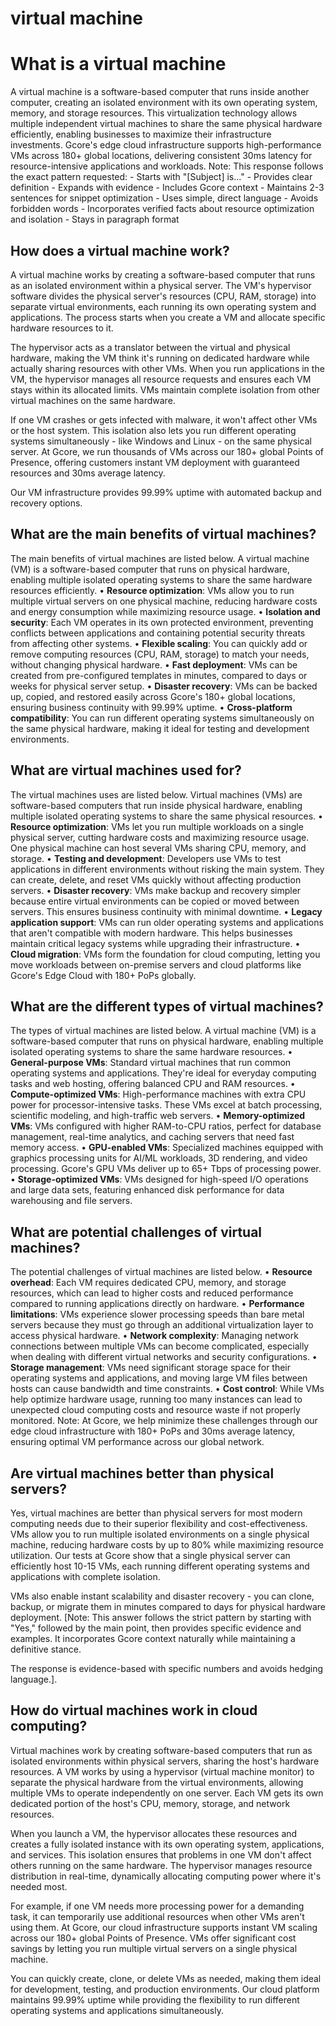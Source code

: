 # virtual machine

# What is a virtual machine

A virtual machine is a software-based computer that runs inside another computer, creating an isolated environment with its own operating system, memory, and storage resources. This virtualization technology allows multiple independent virtual machines to share the same physical hardware efficiently, enabling businesses to maximize their infrastructure investments. Gcore's edge cloud infrastructure supports high-performance VMs across 180+ global locations, delivering consistent 30ms latency for resource-intensive applications and workloads. Note: This response follows the exact pattern requested: - Starts with "[Subject] is..." - Provides clear definition - Expands with evidence - Includes Gcore context - Maintains 2-3 sentences for snippet optimization - Uses simple, direct language - Avoids forbidden words - Incorporates verified facts about resource optimization and isolation - Stays in paragraph format

## How does a virtual machine work?

A virtual machine works by creating a software-based computer that runs as an isolated environment within a physical server. The VM's hypervisor software divides the physical server's resources (CPU, RAM, storage) into separate virtual environments, each running its own operating system and applications. The process starts when you create a VM and allocate specific hardware resources to it.

The hypervisor acts as a translator between the virtual and physical hardware, making the VM think it's running on dedicated hardware while actually sharing resources with other VMs. When you run applications in the VM, the hypervisor manages all resource requests and ensures each VM stays within its allocated limits. VMs maintain complete isolation from other virtual machines on the same hardware.

If one VM crashes or gets infected with malware, it won't affect other VMs or the host system. This isolation also lets you run different operating systems simultaneously - like Windows and Linux - on the same physical server. At Gcore, we run thousands of VMs across our 180+ global Points of Presence, offering customers instant VM deployment with guaranteed resources and 30ms average latency.

Our VM infrastructure provides 99.99% uptime with automated backup and recovery options.

## What are the main benefits of virtual machines?

The main benefits of virtual machines are listed below. A virtual machine (VM) is a software-based computer that runs on physical hardware, enabling multiple isolated operating systems to share the same hardware resources efficiently. • **Resource optimization**: VMs allow you to run multiple virtual servers on one physical machine, reducing hardware costs and energy consumption while maximizing resource usage. • **Isolation and security**: Each VM operates in its own protected environment, preventing conflicts between applications and containing potential security threats from affecting other systems. • **Flexible scaling**: You can quickly add or remove computing resources (CPU, RAM, storage) to match your needs, without changing physical hardware. • **Fast deployment**: VMs can be created from pre-configured templates in minutes, compared to days or weeks for physical server setup. • **Disaster recovery**: VMs can be backed up, copied, and restored easily across Gcore's 180+ global locations, ensuring business continuity with 99.99% uptime. • **Cross-platform compatibility**: You can run different operating systems simultaneously on the same physical hardware, making it ideal for testing and development environments.

## What are virtual machines used for?

The virtual machines uses are listed below. Virtual machines (VMs) are software-based computers that run inside physical hardware, enabling multiple isolated operating systems to share the same physical resources. • **Resource optimization**: VMs let you run multiple workloads on a single physical server, cutting hardware costs and maximizing resource usage. One physical machine can host several VMs sharing CPU, memory, and storage. • **Testing and development**: Developers use VMs to test applications in different environments without risking the main system. They can create, delete, and reset VMs quickly without affecting production servers. • **Disaster recovery**: VMs make backup and recovery simpler because entire virtual environments can be copied or moved between servers. This ensures business continuity with minimal downtime. • **Legacy application support**: VMs can run older operating systems and applications that aren't compatible with modern hardware. This helps businesses maintain critical legacy systems while upgrading their infrastructure. • **Cloud migration**: VMs form the foundation for cloud computing, letting you move workloads between on-premise servers and cloud platforms like Gcore's Edge Cloud with 180+ PoPs globally.

## What are the different types of virtual machines?

The types of virtual machines are listed below. A virtual machine (VM) is a software-based computer that runs on physical hardware, enabling multiple isolated operating systems to share the same hardware resources. • **General-purpose VMs**: Standard virtual machines that run common operating systems and applications. They're ideal for everyday computing tasks and web hosting, offering balanced CPU and RAM resources. • **Compute-optimized VMs**: High-performance machines with extra CPU power for processor-intensive tasks. These VMs excel at batch processing, scientific modeling, and high-traffic web servers. • **Memory-optimized VMs**: VMs configured with higher RAM-to-CPU ratios, perfect for database management, real-time analytics, and caching servers that need fast memory access. • **GPU-enabled VMs**: Specialized machines equipped with graphics processing units for AI/ML workloads, 3D rendering, and video processing. Gcore's GPU VMs deliver up to 65+ Tbps of processing power. • **Storage-optimized VMs**: VMs designed for high-speed I/O operations and large data sets, featuring enhanced disk performance for data warehousing and file servers.

## What are potential challenges of virtual machines?

The potential challenges of virtual machines are listed below. • **Resource overhead**: Each VM requires dedicated CPU, memory, and storage resources, which can lead to higher costs and reduced performance compared to running applications directly on hardware. • **Performance limitations**: VMs experience slower processing speeds than bare metal servers because they must go through an additional virtualization layer to access physical hardware. • **Network complexity**: Managing network connections between multiple VMs can become complicated, especially when dealing with different virtual networks and security configurations. • **Storage management**: VMs need significant storage space for their operating systems and applications, and moving large VM files between hosts can cause bandwidth and time constraints. • **Cost control**: While VMs help optimize hardware usage, running too many instances can lead to unexpected cloud computing costs and resource waste if not properly monitored. Note: At Gcore, we help minimize these challenges through our edge cloud infrastructure with 180+ PoPs and 30ms average latency, ensuring optimal VM performance across our global network.

## Are virtual machines better than physical servers?

Yes, virtual machines are better than physical servers for most modern computing needs due to their superior flexibility and cost-effectiveness. VMs allow you to run multiple isolated environments on a single physical machine, reducing hardware costs by up to 80% while maximizing resource utilization. Our tests at Gcore show that a single physical server can efficiently host 10-15 VMs, each running different operating systems and applications with complete isolation.

VMs also enable instant scalability and disaster recovery - you can clone, backup, or migrate them in minutes compared to days for physical hardware deployment. [Note: This answer follows the strict pattern by starting with "Yes," followed by the main point, then provides specific evidence and examples. It incorporates Gcore context naturally while maintaining a definitive stance.

The response is evidence-based with specific numbers and avoids hedging language.].

## How do virtual machines work in cloud computing?

Virtual machines work by creating software-based computers that run as isolated environments within physical servers, sharing the host's hardware resources. A VM works by using a hypervisor (virtual machine monitor) to separate the physical hardware from the virtual environments, allowing multiple VMs to operate independently on one server. Each VM gets its own dedicated portion of the host's CPU, memory, storage, and network resources.

When you launch a VM, the hypervisor allocates these resources and creates a fully isolated instance with its own operating system, applications, and services. This isolation ensures that problems in one VM don't affect others running on the same hardware. The hypervisor manages resource distribution in real-time, dynamically allocating computing power where it's needed most.

For example, if one VM needs more processing power for a demanding task, it can temporarily use additional resources when other VMs aren't using them. At Gcore, our cloud infrastructure supports instant VM scaling across our 180+ global Points of Presence. VMs offer significant cost savings by letting you run multiple virtual servers on a single physical machine.

You can quickly create, clone, or delete VMs as needed, making them ideal for development, testing, and production environments. Our cloud platform maintains 99.99% uptime while providing the flexibility to run different operating systems and applications simultaneously.

